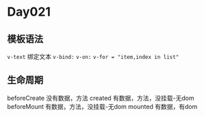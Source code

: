 # Day021

## 模板语法

`v-text` 绑定文本
`v-bind:`
`v-on:`
`v-for = "item,index in list"`

## 生命周期

beforeCreate 没有数据，方法
created 有数据，方法，没挂载-无dom
beforeMount 有数据，方法，没挂载-无dom
mounted 有数据，有dom
